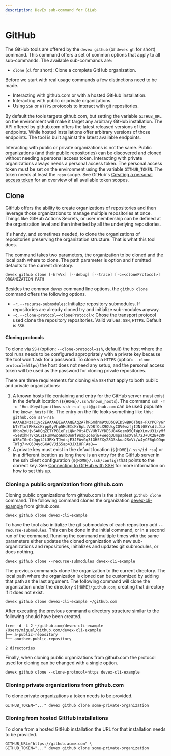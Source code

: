 ```yaml
---
description: DevEx sub-command for GiLab
---
```


# GitHub

The GitHub tools are offered by the `devex github` \(or `devex gh` for short\) command. This command offers a set of common options that apply to all sub-commands. The available sub-commands are:

* `clone` \(`cl` for short\): Clone a complete GitHub organization.

Before we start with real usage commands a few distinctions need to be made.

* Interacting with github.com or with a hosted GitHub installation.
* Interacting with public or private organizations.
* Using `SSH` or `HTTPS` protocols to interact with git repositories.

By default the tools targets github.com, but setting the variable `GITHUB_URL` on the environment will make it target any arbitrary GitHub installation. The API offered by github.com offers the latest released versions of the endpoints. While hosted installations offer arbitrary versions of those endpoints. The tool is built against the latest available endpoints.

Interacting with public or private organizations is not the same. Public organizations \(and their public repositories\) can be discovered and cloned without needing a personal access token. Interacting with private organizations always needs a personal access token. The personal access token must be set on the environment using the variable `GITHUB_TOKEN`. The token needs at least the `repo` scope. See GitHub's [Creating a personal access token](https://docs.github.com/en/github/authenticating-to-github/keeping-your-account-and-data-secure/creating-a-personal-access-token) for an overview of all available token scopes.

## Clone

GitHub offers the ability to create organizations of repositories and then leverage those organizations to manage multiple repositories at once. Things like GitHub Actions Secrets, or user membership can be defined at the organization level and then inherited by all the underlying repositories.

It's handy, and sometimes needed, to clone the organizations of repositories preserving the organization structure. That is what this tool does.

The command takes two parameters, the organization to be cloned and the local path where to clone. The path parameter is option and f omitted defaults to the current directory.

```text
devex github clone [-hrvVx] [--debug] [--trace] [-c=<cloneProtocol>] ORGANIZATION PATH
```

Besides the common `devex` command line options, the `github clone` command offers the following options.

* `-r`, `--recurse-submodules`: Initialize repository submodules. If repositories are already cloned try and initialize sub-modules anyway.
* `-c`, `--clone-protocol=<cloneProtocol>`: Chose the transport protocol used clone the repository repositories. Valid values: `SSH`, `HTTPS`. Default is `SSH`.

#### Cloning protocols

To clone via `SSH` \(option: `--clone-protocol=ssh`, default\) the host where the tool runs needs to be configured appropriately with a private key because the tool won't ask for a password. To clone via `HTTPS` \(option: `--clone-protocol=https`\) the host does not need any setup, and the personal access token will be used as the password for cloning private repositories.

There are three requirements for cloning via `SSH` that apply to both public and private organizations:

1. A known hosts file containing and entry for the GitHub server must exist in the default location \(`${HOME}/.ssh/known_hosts`\). The command `ssh -T -o 'HostKeyAlgorithms ssh-rsa' git@github.com` can be used populate the `known_hosts` file. The entry on the file looks something like this: `github.com ssh-rsa AAAAB3NzaC1yc2EAAAABIwAAAQEAq2A7hRGmdnm9tUDbO9IDSwBK6TbQa+PXYPCPy6rbTrTtw7PHkccKrpp0yVhp5HdEIcKr6pLlVDBfOLX9QUsyCOV0wzfjIJNlGEYsdlLJizHhbn2mUjvSAHQqZETYP81eFzLQNnPHt4EVVUh7VfDESU84KezmD5QlWpXLmvU31/yMf+Se8xhHTvKSCZIFImWwoG6mbUoWf9nzpIoaSjB+weqqUUmpaaasXVal72J+UX2B+2RPW3RcT0eOzQgqlJL3RKrTJvdsjE3JEAvGq3lGHSZXy28G3skua2SmVi/w4yCE6gbODqnTWlg7+wC604ydGXA8VJiS5ap43JXiUFFAaQ==`
2. A private key must exist in the default location \(`${HOME}/.ssh/id_rsa`\) or in a different location as long there is an entry for the GitHub server in the ssh client configuration \(`${HOME}/.ssh/config`\) that points to the correct key. See [Connecting to GitHub with SSH](https://docs.github.com/en/github/authenticating-to-github/connecting-to-github-with-ssh) for more information on how to set this up.

### Cloning a public organization from github.com

Cloning public organizations form github.com is the simplest `github clone` command. The following command clones the organization [devex-cli-example](https://github.com/devex-cli-example) from github.com.

```text
devex github clone devex-cli-example
```

To have the tool also initialize the git submodules of each repository add `--recurse-submodules`. This can be done in the initial command, or in a second run of the command. Running the command multiple times with the same parameters either updates the cloned organization with new sub-organizations and repositories, initializes and updates git submodules, or does nothing.

```text
devex github clone --recurse-submodules devex-cli-example
```

The previous commands clone the organization to the current directory. The local path where the organization is cloned can be customized by adding that path as the last argument. The following command will clone the organization under the directory `${HOME}/github.com`, creating that directory if it does not exist.

```text
devex github clone devex-cli-example ~/github.com
```

After executing the previous command a directory structure similar to the following should have been created.

```text
tree -d -L 2 ~/github.com/devex-cli-example
/Users/miguel/github.com/devex-cli-example
├── a-public-repository
└── another-public-repository

2 directories
```

Finally, when cloning public organizations from github.com the protocol used for cloning can be changed with a single option.

```text
devex github clone --clone-protocol=https devex-cli-example
```

### Cloning private organizations from github.com

To clone private organizations a token needs to be provided.

```text
GITHUB_TOKEN="..." devex github clone some-private-organization
```

### Cloning from hosted GitHub installations

To clone from a hosted GitHub installation the URL for that installation needs to be provided.

```text
GITHUB_URL="https://github.acme.com" \
GITHUB_TOKEN="..." devex github clone some-private-organization
```


